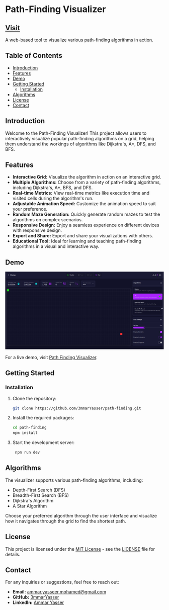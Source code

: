 # Path-Finding Visualizer

## [Visit](https://path-finding-three.vercel.app/)

A web-based tool to visualize various path-finding algorithms in action.

## Table of Contents
- [Introduction](#introduction)
- [Features](#features)
- [Demo](#demo)
- [Getting Started](#getting-started)
    - [Installation](#installation)
- [Algorithms](#algorithms)
- [License](#license)
- [Contact](#contact)

## Introduction

Welcome to the Path-Finding Visualizer! This project allows users to interactively visualize popular path-finding algorithms on a grid, helping them understand the workings of algorithms like Dijkstra's, A*, DFS, and BFS.

## Features

- **Interactive Grid:** Visualize the algorithm in action on an interactive grid.
- **Multiple Algorithms:** Choose from a variety of path-finding algorithms, including Dijkstra's, A*, BFS, and DFS.
- **Real-time Metrics:** View real-time metrics like execution time and visited cells during the algorithm's run.
- **Adjustable Animation Speed:** Customize the animation speed to suit your preference.
- **Random Maze Generation:** Quickly generate random mazes to test the algorithms on complex scenarios.
- **Responsive Design:** Enjoy a seamless experience on different devices with responsive design.
- **Export and Share:** Export and share your visualizations with others.
- **Educational Tool:** Ideal for learning and teaching path-finding algorithms in a visual and interactive way.

## Demo

![Project Demo](./src/assets/images/Screenshot%202023-12-25%20082940.png)

For a live demo, visit [Path Finding Visualizer](https://path-finding-three.vercel.app/visualizer).

## Getting Started

### Installation

1. Clone the repository:
   ```bash
   git clone https://github.com/3mmarYasser/path-finding.git
2. Install the required packages:
   ```bash
   cd path-finding
   npm install
   ```   
3. Start the development server:
   ```bash   
    npm run dev
    ```
## Algorithms
The visualizer supports various path-finding algorithms, including:
* Depth-First Search (DFS)
* Breadth-First Search (BFS)
* Dijkstra's Algorithm
* A Star Algorithm

Choose your preferred algorithm through the user interface and visualize how it navigates through the grid to find the shortest path.   
## License

This project is licensed under the [MIT License](LICENSE) - see the [LICENSE](LICENSE) file for details.   

## Contact
For any inquiries or suggestions, feel free to reach out:
- **Email:** ammar.yasseer.mohamed@gmail.com
- **GitHub:** [3mmarYasser](https://github.com/3mmarYasser)
- **LinkedIn:** [Ammar Yasser](https://www.linkedin.com/in/ammar-yasser-942473286/)
